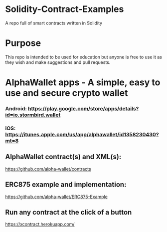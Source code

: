 # Solidity-Contract-Examples
A repo full of smart contracts written in Solidity

# Purpose
This repo is intended to be used for education but anyone is free to use it as they wish and make suggestions and pull requests.

# AlphaWallet apps - A simple, easy to use and secure crypto wallet
### Android: https://play.google.com/store/apps/details?id=io.stormbird.wallet
### iOS: https://itunes.apple.com/us/app/alphawallet/id1358230430?mt=8

## AlphaWallet contract(s) and XML(s):
https://github.com/alpha-wallet/contracts

## ERC875 example and implementation:
https://github.com/alpha-wallet/ERC875-Example

## Run any contract at the click of a button
https://xcontract.herokuapp.com/